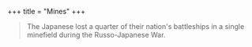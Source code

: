 +++
title = "Mines"
+++

> The Japanese lost a quarter of their nation's battleships in a single minefield during the Russo-Japanese War.